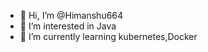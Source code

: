 - 👋 Hi, I’m @Himanshu664
- 👀 I’m interested in Java
- 🌱 I’m currently learning kubernetes,Docker

<!---
Himanshu664/Himanshu664 is a ✨ special ✨ repository because its `README.md` (this file) appears on your GitHub profile.
You can click the Preview link to take a look at your changes.
--->
